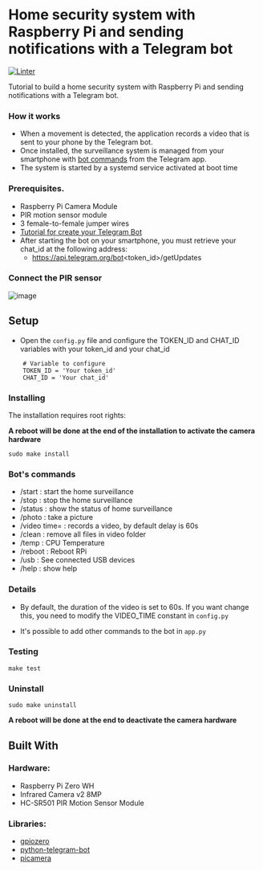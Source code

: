 # Home security system with Raspberry Pi and sending notifications with a Telegram bot 
[![Linter](https://github.com/m0by314/Raspberry_Pi_home_security_system/workflows/CI/badge.svg?event=push)](https://github.com/m0by314/Raspberry_Pi_home_security_system/actions?query=workflow%3ACI)

Tutorial to build a home security system with Raspberry Pi and sending notifications with a Telegram bot.

### How it works

- When a movement is detected, the application records a video that is sent to your phone by the Telegram bot.  
- Once installed, the surveillance system is managed from your smartphone with [bot commands](#Bots-commands) from the Telegram app.  
- The system is started by a systemd service activated at boot time

### Prerequisites.

* Raspberry Pi Camera Module  
* PIR motion sensor module   
* 3 female-to-female jumper wires   
* [Tutorial for create your Telegram Bot](https://core.telegram.org/bots#3-how-do-i-create-a-bot)  
* After starting the bot on your smartphone, you must retrieve your chat_id at the following address:   
    * https://api.telegram.org/bot<token_id>/getUpdates

### Connect the PIR sensor

![image](img/pir-diagram.png)

## Setup
 * Open the `config.py` file and configure the TOKEN_ID and CHAT_ID variables with your token_id and your chat_id  
 ```
     # Variable to configure
     TOKEN_ID = 'Your token_id'
     CHAT_ID = 'Your chat_id'
```

### Installing 

The installation requires root rights:

**A reboot will be done at the end of the installation to activate the camera hardware**
```
sudo make install
```

### Bot's commands

* /start  : start the home surveillance  
* /stop   : stop the home surveillance  
* /status : show the status of home surveillance  
* /photo  : take a picture 
* /video time=<duration> :  records a video, by default delay is 60s 
* /clean  : remove all files in video folder
* /temp   : CPU Temperature
* /reboot : Reboot RPi
* /usb    : See connected USB devices
* /help   : show help 
  
### Details 		

  * By default, the duration of the video is set to 60s. If you want change this, you need to modify the VIDEO_TIME constant in `config.py`    		

  * It's possible to add other commands to the bot in `app.py`
 
### Testing
 
```
make test
```

### Uninstall
 
```
sudo make uninstall
```
**A reboot will be done at the end to deactivate the camera hardware**

## Built With
### Hardware:
* Raspberry Pi Zero WH
* Infrared Camera v2 8MP
* HC-SR501 PIR Motion Sensor Module

### Libraries:
* [gpiozero](https://pypi.org/project/gpiozero/)
* [python-telegram-bot](https://github.com/python-telegram-bot/python-telegram-bot)  
* [picamera](https://pypi.org/project/picamera/) 
